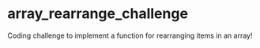 # array_rearrange_challenge
Coding challenge to implement a function for rearranging items in an array!
